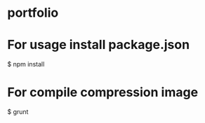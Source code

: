 # portfolio

# For usage install package.json
$ npm install

# For compile compression image
$ grunt
